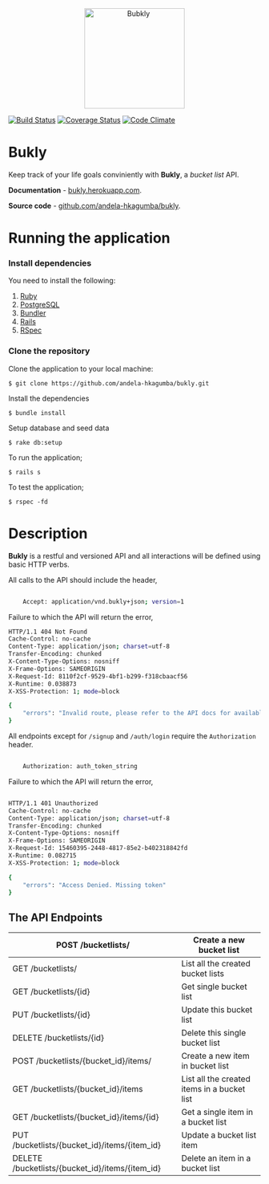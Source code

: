 <div style="text-align:center;">
    <a href="http://bukly.herokuapp.com"><img src="https://res.cloudinary.com/habu-kagumba/image/upload/v1467210107/bukly_oemne0.svg" alt="Bubkly" width="200"></a>
</div>

[![Build Status](https://travis-ci.org/andela-hkagumba/bukly.svg?branch=master)](https://travis-ci.org/andela-hkagumba/bukly) [![Coverage Status](https://coveralls.io/repos/github/andela-hkagumba/bukly/badge.svg?branch=master)](https://coveralls.io/github/andela-hkagumba/bukly?branch=master) [![Code Climate](https://codeclimate.com/github/andela-hkagumba/bukly/badges/gpa.svg)](https://codeclimate.com/github/andela-hkagumba/bukly)

# Bukly

Keep track of your life goals conviniently with **Bukly**, a *bucket list* API.

**Documentation** - [bukly.herokuapp.com](http://bukly.herokuapp.com).

**Source code** - [github.com/andela-hkagumba/bukly](https://github.com/andela-hkagumba/bukly).

# Running the application

### Install dependencies

You need to install the following:

1. [Ruby](https://github.com/rbenv/rbenv)
2. [PostgreSQL](http://www.postgresql.org/download/macosx/)
3. [Bundler](http://bundler.io/)
4. [Rails](http://guides.rubyonrails.org/getting_started.html#installing-rails)
5. [RSpec](http://rspec.info/)

### Clone the repository

Clone the application to your local machine:

```
$ git clone https://github.com/andela-hkagumba/bukly.git
```

Install the dependencies

```
$ bundle install
```

Setup database and seed data

```
$ rake db:setup
```

To run the application;

```
$ rails s
```

To test the application;

```
$ rspec -fd
```

# Description

**Bukly** is a restful and versioned API and all interactions will be defined using basic HTTP verbs.

All calls to the API should include the header,

```sh

    Accept: application/vnd.bukly+json; version=1

```

Failure to which the API will return the error,

```sh
HTTP/1.1 404 Not Found
Cache-Control: no-cache
Content-Type: application/json; charset=utf-8
Transfer-Encoding: chunked
X-Content-Type-Options: nosniff
X-Frame-Options: SAMEORIGIN
X-Request-Id: 8110f2cf-9529-4bf1-b299-f318cbaacf56
X-Runtime: 0.038873
X-XSS-Protection: 1; mode=block

{
    "errors": "Invalid route, please refer to the API docs for available routes"
}

```

All endpoints except for `/signup` and `/auth/login` require the `Authorization` header.

```sh

    Authorization: auth_token_string

```

Failure to which the API will return the error,

```sh

HTTP/1.1 401 Unauthorized
Cache-Control: no-cache
Content-Type: application/json; charset=utf-8
Transfer-Encoding: chunked
X-Content-Type-Options: nosniff
X-Frame-Options: SAMEORIGIN
X-Request-Id: 15460395-2448-4817-85e2-b402318842fd
X-Runtime: 0.082715
X-XSS-Protection: 1; mode=block

{
    "errors": "Access Denied. Missing token"
}

```

## The API Endpoints

POST /bucketlists/ | Create a new bucket list
-----|-------
GET /bucketlists/ | List all the created bucket lists
GET /bucketlists/{id} | Get single bucket list
PUT /bucketlists/{id} | Update this bucket list
DELETE /bucketlists/{id} | Delete this single bucket list
POST /bucketlists/{bucket_id}/items/ | Create a new item in bucket list
GET /bucketlists/{bucket_id}/items | List all the created items in a bucket list
GET /bucketlists/{bucket_id}/items/{id} | Get a single item in a bucket list
PUT /bucketlists/{bucket_id}/items/{item_id} | Update a bucket list item
DELETE /bucketlists/{bucket_id}/items/{item_id} | Delete an item in a bucket list
